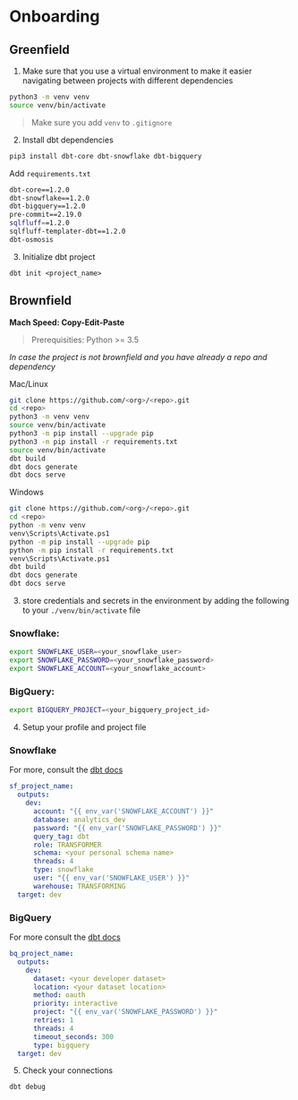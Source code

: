 # Onboarding

## Greenfield

1. Make sure that you use a virtual environment to make it easier navigating between projects with different dependencies

```bash
python3 -m venv venv
source venv/bin/activate
```
> Make sure you add `venv` to `.gitignore` 

2. Install dbt dependencies

```bash
pip3 install dbt-core dbt-snowflake dbt-bigquery
```

Add `requirements.txt`

```bash
dbt-core==1.2.0
dbt-snowflake==1.2.0
dbt-bigquery==1.2.0
pre-commit==2.19.0
sqlfluff==1.2.0
sqlfluff-templater-dbt==1.2.0
dbt-osmosis
```

3. Initialize dbt project

```
dbt init <project_name>
```

## Brownfield

**Mach Speed: Copy-Edit-Paste**

> Prerequisities: Python >= 3.5

*In case the project is not brownfield and you have already a repo and dependency*

Mac/Linux

```bash
git clone https://github.com/<org>/<repo>.git
cd <repo>
python3 -m venv venv
source venv/bin/activate
python3 -m pip install --upgrade pip
python3 -m pip install -r requirements.txt
source venv/bin/activate
dbt build
dbt docs generate
dbt docs serve
```

Windows

```bash
git clone https://github.com/<org>/<repo>.git
cd <repo>
python -m venv venv
venv\Scripts\Activate.ps1
python -m pip install --upgrade pip
python -m pip install -r requirements.txt
venv\Scripts\Activate.ps1
dbt build
dbt docs generate
dbt docs serve
```

3. store credentials and secrets in the environment by adding the following to your `./venv/bin/activate` file

### Snowflake:

```bash
export SNOWFLAKE_USER=<your_snowflake_user>
export SNOWFLAKE_PASSWORD=<your_snowflake_password>
export SNOWFLAKE_ACCOUNT=<your_snowflake_account>
```
### BigQuery:

```bash
export BIGQUERY_PROJECT=<your_bigquery_project_id>
```

4. Setup your profile and project file

### Snowflake

For more, consult the [dbt docs](https://docs.getdbt.com/reference/warehouse-profiles/snowflake-profile)

```yaml
sf_project_name:
  outputs:
    dev:
      account: "{{ env_var('SNOWFLAKE_ACCOUNT') }}"
      database: analytics_dev
      password: "{{ env_var('SNOWFLAKE_PASSWORD') }}"
      query_tag: dbt
      role: TRANSFORMER
      schema: <your personal schema name>
      threads: 4
      type: snowflake
      user: "{{ env_var('SNOWFLAKE_USER') }}"
      warehouse: TRANSFORMING
  target: dev
```

### BigQuery

For more consult the [dbt docs](https://docs.getdbt.com/reference/warehouse-profiles/bigquery-profile)

```yaml
bq_project_name:
  outputs:
    dev:
      dataset: <your developer dataset>
      location: <your dataset location>
      method: oauth
      priority: interactive
      project: "{{ env_var('SNOWFLAKE_PASSWORD') }}"
      retries: 1
      threads: 4
      timeout_seconds: 300
      type: bigquery
  target: dev
```

5. Check your connections

```bash
dbt debug
```